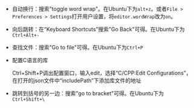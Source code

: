 - 自动换行：搜索"toggle word wrap"。在Ubuntu下为`alt+z`。或者`File > Preferences > Settings`打开用户设置，将`editor.wordWrap`改为`on`。

- 向后跳转：在“Keyboard Shortcuts”搜索"Go Back"可得。在Ubuntu下为`Ctrl+Alt+-`

- 查找文件：搜索"Go to file"可得。在Ubuntu下为`Ctrl+P`

- 配置C语言的库

  Ctrl+Shift+P调出配置窗口，输入edit，选择“C/CPP:Edit Configurations”，在打开的json文件中“includePath”下添加库文件的地址

- 跳转到括号的另一边：搜索"go to bracket"可得。在Ubuntu下为`Ctrl+Shift+\`
